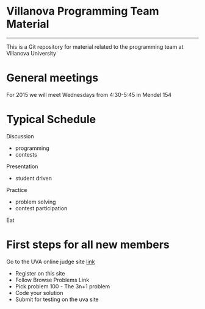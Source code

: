 # Villanova Programming Team Material
-------------------------
This is a Git repository for material related to the programming team at Villanova University

# General meetings
For 2015 we will meet Wednesdays from 4:30-5:45 in Mendel 154

# Typical Schedule
Discussion
* programming 
* contests

Presentation
* student driven

Practice
* problem solving
* contest participation

Eat

# First steps for all new members
Go to the UVA online judge site [link](uva.onlinejudge.org)
* Register on this site
* Follow Browse Problems Link
* Pick problem 100 - The 3n+1 problem
* Code your solution
* Submit for testing on the uva site

